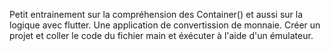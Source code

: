 Petit entrainement sur la compréhension des Container() et aussi sur la logique avec flutter.
Une application de convertission de monnaie.
Créer un projet et coller le code du fichier main et éxécuter à l'aide d'un émulateur.
